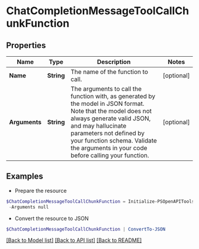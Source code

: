# ChatCompletionMessageToolCallChunkFunction
## Properties

Name | Type | Description | Notes
------------ | ------------- | ------------- | -------------
**Name** | **String** | The name of the function to call. | [optional] 
**Arguments** | **String** | The arguments to call the function with, as generated by the model in JSON format. Note that the model does not always generate valid JSON, and may hallucinate parameters not defined by your function schema. Validate the arguments in your code before calling your function. | [optional] 

## Examples

- Prepare the resource
```powershell
$ChatCompletionMessageToolCallChunkFunction = Initialize-PSOpenAPIToolsChatCompletionMessageToolCallChunkFunction  -Name null `
 -Arguments null
```

- Convert the resource to JSON
```powershell
$ChatCompletionMessageToolCallChunkFunction | ConvertTo-JSON
```

[[Back to Model list]](../README.md#documentation-for-models) [[Back to API list]](../README.md#documentation-for-api-endpoints) [[Back to README]](../README.md)

